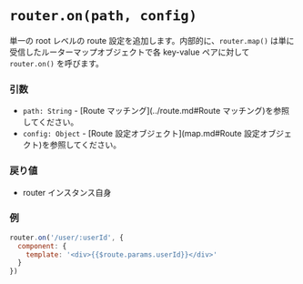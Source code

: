 # `router.on(path, config)`

単一の root レベルの route 設定を追加します。内部的に、`router.map()` は単に 受信したルーターマップオブジェクトで各 key-value ペアに対して `router.on()` を呼びます。

### 引数

- `path: String` - [Route マッチング](../route.md#Route マッチング)を参照してください。
- `config: Object` - [Route 設定オブジェクト](map.md#Route 設定オブジェクト)を参照してください。

### 戻り値

- router インスタンス自身

### 例

``` js
router.on('/user/:userId', {
  component: {
    template: '<div>{{$route.params.userId}}</div>'
  }
})
```
